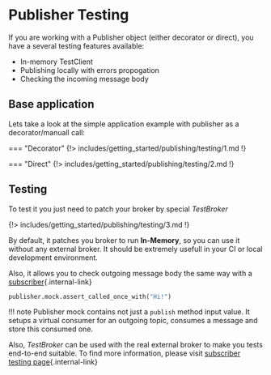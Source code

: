 # Publisher Testing

If you are working with a Publisher object (either decorator or direct), you have a several testing features available:

* In-memory TestClient
* Publishing locally with errors propogation
* Checking the incoming message body

## Base application

Lets take a look at the simple application example with publisher as a decorator/manuall call:

=== "Decorator"
    {!> includes/getting_started/publishing/testing/1.md !}

=== "Direct"
    {!> includes/getting_started/publishing/testing/2.md !}

## Testing

To test it you just need to patch your broker by special *TestBroker*

{!> includes/getting_started/publishing/testing/3.md !}

By default, it patches you broker to run **In-Memory**, so you can use it without any external broker. It should be extremely usefull in your CI or local development environment.

Also, it allows you to check outgoing message body the same way with a [subscriber](../subscription/test.md#validates-input){.internal-link}

```python
publisher.mock.assert_called_once_with("Hi!")
```

!!! note
    Publisher mock contains not just a `publish` method input value. It setups a virtual consumer for an outgoing topic, consumes a message and store this consumed one.

Also, *TestBroker* can be used with the real external broker to make you tests end-to-end suitable. To find more information, please visit [subscriber testing page](../subscription/test.md#real-broker-testing){.internal-link}
